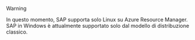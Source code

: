 
> [!WARNING]
> In questo momento, SAP supporta solo Linux su Azure Resource Manager. SAP in Windows è attualmente supportato solo dal modello di distribuzione classico.  
> 
> 



<!--HONumber=Nov16_HO3-->


